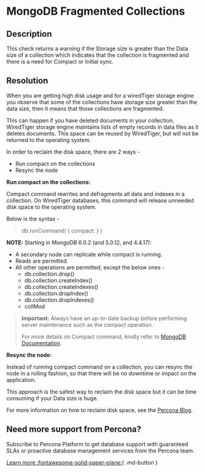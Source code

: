 # MongoDB Fragmented Collections

## Description
This check returns a warning if the Storage size is greater than the Data size of a collection which indicates that the collection is fragmented and there is a need for Compact or Initial sync.

## Resolution

When you are getting high disk usage and for a wiredTiger storage engine you observe that some of the collections have storage size greater than the data size, then it means that those collections are fragmented. 

This can happen if you have deleted documents in your collection, WiredTiger storage engine maintains lists of empty records in data files as it deletes documents. This space can be reused by WiredTiger, but will not be returned to the operating system. 

In order to reclaim the disk space, there are 2 ways -

- Run compact on the collections
- Resync the node

**Run compact on the collections:**

Compact command rewrites and defragments all data and indexes in a collection. On WiredTiger databases, this command will release unneeded disk space to the operating system.

Below is the syntax -
> db.runCommand(
>    {
>      compact: <collection name>
>    }
> )

**NOTE:**
Starting in MongoDB 6.0.2 (and 5.0.12, and 4.4.17):
- A secondary node can replicate while compact is running.
- Reads are permitted.
- All other operations are permitted, except the below ones -
  - db.collection.drop()
  - db.collection.createIndex()
  - db.collection.createIndexes()
  - db.collection.dropIndex()
  - db.collection.dropIndexes()
  - collMod

> **Important:**
> Always have an up-to-date backup before performing server maintenance such as the compact operation.
> 
> For more details on Compact command, kindly refer to [MongoDB Documentation](https://www.mongodb.com/docs/manual/reference/command/compact/).

**Resync the node:**
  
Instead of running compact command on a collection, you can resync the node in a rolling fashion, so that there will be no downtime or impact on the application.

This approach is the safest way to reclaim the disk space but it can be time consuming if your Data size is huge.

For more information on how to reclaim disk space, see the [Percona Blog](https://www.percona.com/blog/how-to-reclaim-disk-space-in-percona-server-for-mongodb/).


## Need more support from Percona?
Subscribe to Percona Platform to get database support with guaranteed SLAs or proactive database management services from the Percona team.

[Learn more :fontawesome-solid-paper-plane:](https://per.co.na/subscribe){ .md-button }
